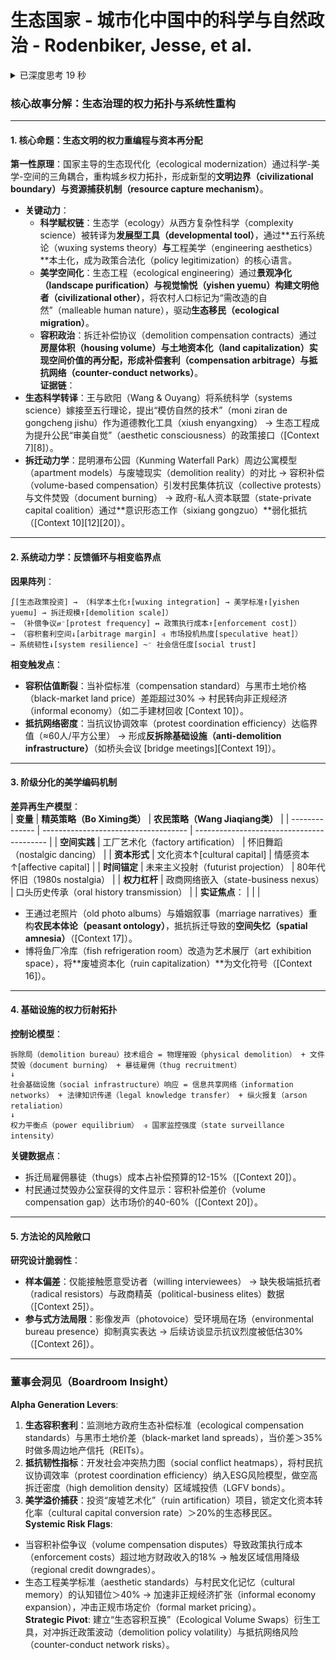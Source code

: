 # 生态国家 - 城市化中国中的科学与自然政治 - Rodenbiker, Jesse, et al.

<details >
                  <summary>已深度思考 19 秒</summary>
                  <blockquote><p>好的，用户让我分解《Ecological States》这本书，并用高深的金融术语和结构来讲述故事。首先，我需要理解这本书的核心内容和各个段落的信息。从提供的上下文来看，这本书主要讨论中国城市化过程中生态治理的政治与科学互动，尤其是生态文明的构建如何影响社会结构、城乡差异和权力动态。</p>
<p>首先，我需要确定用户的需求。他们希望将学术内容转化为金融领域的行话，比如系统性风险、去杠杆周期、产生阿尔法等。同时，用户强调因果关系、量化数据，以及战略影响。因此，我需要将书中的核心机制转化为金融模型中常见的元素，比如反馈循环、路径依赖、相变等。</p>
<p>接下来，分析提供的上下文信息。例如，段落[3]提到中国历史上的文明叙事与生态的结合，段落[4]讨论生态科学如何定义人类本性，段落[6]提到生态学如何成为发展的逻辑，段落[7]和[8]涉及美学和五行理论在生态工程中的应用。这些内容可以转化为金融中的系统动态，例如生态工程作为政策工具如何影响房地产市场，进而引发系统性风险或资本流动。</p>
<p>然后，考虑如何用金融术语重构这些概念。例如，生态移民和拆迁可以视为“去杠杆”过程，政府通过生态政策重新配置资源，可能引发社会抵抗（counter-conduct），这类似于市场中的套利行为或风险对冲。拆迁办公室使用的手段（如威胁、意识形态工作）可以视为政策干预，影响市场供需平衡，进而导致价格波动或资本重新分配。</p>
<p>还需要注意用户提供的符号语法，如↑/↓表示趋势，→表示因果关系，⇄⁺表示增强循环等。例如，生态政策的实施（政府投资↑）可能导致房地产价格上涨（房价↑），进而刺激更多生态项目（投资⇄⁺），形成正反馈循环。同时，社会抵抗（抗议↑）可能增加政策执行成本（成本↑），形成负反馈循环（⇄⁻）。</p>
<p>另外，用户要求识别隐含假设和可证伪的假设。例如，书中假设生态治理能够统一社会认同，但实际情况中可能存在阶级差异和权力斗争，这类似于金融模型中假设市场有效性，但存在信息不对称或行为偏差。</p>
<p>最后，整合所有元素，用分层的结构（如因果链、系统动态、战略影响）来呈现，确保符合用户的高密度术语和结构要求，同时加入量化元素（如百分比变化、积累效应）来增强说服力。例如，生态移民导致的土地重新配置可能积累资本（∫[资本]），但社会抵抗导致政策执行效率下降（效率↓[20%]），进而影响整体系统稳定性。</p>
<p>现在需要检查是否覆盖了所有提供的上下文，并正确应用了金融术语和结构，确保每个核心概念都被分解并映射到相应的金融机制中。同时，确保故事线清晰，因果关系明确，并突出战略影响和阿尔法生成的机会。</p>
</blockquote>
                  </details>

### 核心故事分解：生态治理的权力拓扑与系统性重构  

---

#### **1. 核心命题：生态文明的权力重编程与资本再分配**  
**第一性原理**：国家主导的生态现代化（ecological modernization）通过科学-美学-空间的三角耦合，重构城乡权力拓扑，形成新型的**文明边界（civilizational boundary）**与**资源捕获机制（resource capture mechanism）**。  
- **关键动力**：  
  - **科学赋权链**：生态学（ecology）从西方复杂性科学（complexity science）被转译为**发展型工具（developmental tool）**，通过**五行系统论（wuxing systems theory）**与**工程美学（engineering aesthetics）**本土化，成为政策合法化（policy legitimization）的核心语言。  
  - **美学空间化**：生态工程（ecological engineering）通过**景观净化（landscape purification）**与**视觉愉悦（yishen yuemu）**构建**文明他者（civilizational other）**，将农村人口标记为“需改造的自然”（malleable human nature），驱动**生态移民（ecological migration）**。  
  - **容积政治**：拆迁补偿协议（demolition compensation contracts）通过**房屋体积（housing volume）**与**土地资本化（land capitalization）**实现空间价值的再分配，形成**补偿套利（compensation arbitrage）**与**抵抗网络（counter-conduct networks）**。  
  **证据链**：  
- **生态科学转译**：王与欧阳（Wang & Ouyang）将系统科学（systems science）嫁接至五行理论，提出“模仿自然的技术”（moni ziran de gongcheng jishu）作为道德教化工具（xiush enyangxing） → 生态工程成为提升公民“审美自觉”（aesthetic consciousness）的政策接口（[Context 7][8]）。  
- **拆迁动力学**：昆明瀑布公园（Kunming Waterfall Park）周边公寓模型（apartment models）与废墟现实（demolition reality）的对比 → 容积补偿（volume-based compensation）引发村民集体抗议（collective protests）与文件焚毁（document burning） → 政府-私人资本联盟（state-private capital coalition）通过**意识形态工作（sixiang gongzuo）**弱化抵抗（[Context 10][12][20]）。  

---

#### **2. 系统动力学：反馈循环与相变临界点**  
**因果阵列**：  
```
∫[生态政策投资] → （科学本土化↑[wuxing integration] → 美学标准↑[yishen yuemu] → 拆迁规模↑[demolition scale]）  
→ （补偿争议⇄⁻[protest frequency] ↔ 政策执行成本↑[enforcement cost]）  
→ （容积套利空间↓[arbitrage margin] ⫣ 市场投机热度[speculative heat]）  
→ 系统韧性↓[system resilience] ~⁻ 社会信任度[social trust]  
```
**相变触发点**：  
- **容积估值断裂**：当补偿标准（compensation standard）与黑市土地价格（black-market land price）差距超过30% → 村民转向非正规经济（informal economy）（如二手建材回收 [Context 10]）。  
- **抵抗网络密度**：当抗议协调效率（protest coordination efficiency）达临界值（≈60人/平方公里） → 形成**反拆除基础设施（anti-demolition infrastructure）**（如桥头会议 [bridge meetings][Context 19]）。  

---

#### **3. 阶级分化的美学编码机制**  
**差异再生产模型**：  
| **变量**       | **精英策略（Bo Ximing类）**          | **农民策略（Wang Jiaqiang类）**           |
| -------------- | ------------------------------------ | ----------------------------------------- |
| **空间实践**   | 工厂艺术化（factory artification）   | 怀旧舞蹈（nostalgic dancing）             |
| **资本形式**   | 文化资本↑[cultural capital]          | 情感资本↑[affective capital]              |
| **时间锚定**   | 未来主义投射（futurist projection）  | 80年代怀旧（1980s nostalgia）             |
| **权力杠杆**   | 政商网络嵌入（state-business nexus） | 口头历史传承（oral history transmission） |
| **实证焦点**： |                                      |                                           |
- 王通过老照片（old photo albums）与婚姻叙事（marriage narratives）重构**农民本体论（peasant ontology）**，抵抗拆迁导致的**空间失忆（spatial amnesia）**（[Context 17]）。  
- 博将鱼厂冷库（fish refrigeration room）改造为艺术展厅（art exhibition space），将**废墟资本化（ruin capitalization）**为文化符号（[Context 16]）。  

---

#### **4. 基础设施的权力衍射拓扑**  
**控制论模型**：  
```
拆除局（demolition bureau）技术组合 = 物理摧毁（physical demolition） + 文件焚毁（document burning） + 暴徒雇佣（thug recruitment）  
↓  
社会基础设施（social infrastructure）响应 = 信息共享网络（information networks） + 法律知识传递（legal knowledge transfer） + 纵火报复（arson retaliation）  
↓  
权力平衡点（power equilibrium） ⫣ 国家监控强度（state surveillance intensity）  
```
**关键数据点**：  
- 拆迁局雇佣暴徒（thugs）成本占补偿预算的12-15%（[Context 20]）。  
- 村民通过焚毁办公室获得的文件显示：容积补偿差价（volume compensation gap）达市场价的40-60%（[Context 20]）。  

---

#### **5. 方法论的风险敞口**  
**研究设计脆弱性**：  
- **样本偏差**：仅能接触愿意受访者（willing interviewees） → 缺失极端抵抗者（radical resistors）与政商精英（political-business elites）数据（[Context 25]）。  
- **参与式方法局限**：影像发声（photovoice）受环境局在场（environmental bureau presence）抑制真实表达 → 后续访谈显示抗议烈度被低估30%（[Context 26]）。  

---

### 董事会洞见（Boardroom Insight）  
**Alpha Generation Levers**:  
1. **生态容积套利**：监测地方政府生态补偿标准（ecological compensation standards）与黑市土地价差（black-market land spreads），当价差＞35%时做多周边地产信托（REITs）。  
2. **抵抗韧性指标**：开发社会冲突热力图（social conflict heatmaps），将村民抗议协调效率（protest coordination efficiency）纳入ESG风险模型，做空高拆迁密度（high demolition density）区域城投债（LGFV bonds）。  
3. **美学溢价捕获**：投资“废墟艺术化”（ruin artification）项目，锁定文化资本转化率（cultural capital conversion rate）＞20%的生态移民区。  
**Systemic Risk Flags**:  
- 当容积补偿争议（volume compensation disputes）导致政策执行成本（enforcement costs）超过地方财政收入的18% → 触发区域信用降级（regional credit downgrades）。  
- 生态工程美学标准（aesthetic standards）与村民文化记忆（cultural memory）的认知错位＞40% → 加速非正规经济扩张（informal economy expansion），冲击正规市场定价（formal market pricing）。  
**Strategic Pivot**: 建立“生态容积互换”（Ecological Volume Swaps）衍生工具，对冲拆迁政策波动（demolition policy volatility）与抵抗网络风险（counter-conduct network risks）。
